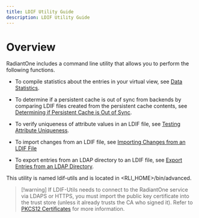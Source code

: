 ```yaml
---
title: LDIF Utility Guide
description: LDIF Utility Guide
---
```


# Overview

RadiantOne includes a command line utility that allows you to perform the following functions.

-	To compile statistics about the entries in your virtual view, see [Data Statistics](02-data-statistics). 

-	To determine if a persistent cache is out of sync from backends by comparing LDIF files created from the persistent cache contents, see [Determining if Persistent Cache is Out of Sync](03-determining-if-persistent-cache-is-out-of-sync). 

-	To verify uniqueness of attribute values in an LDIF file, see [Testing Attribute Uniqueness](04-testing-attribute-uniqueness). 

-	To import changes from an LDIF file, see [Importing Changes from an LDIF File](05-importing-changes-from-an-ldif-file)

-	To export entries from an LDAP directory to an LDIF file, see [Export Entries from an LDAP Directory](06-exporting-entries-from-an-ldap-directory).

This utility is named ldif-utils and is located in <RLI_HOME>/bin/advanced. 

>[!warning] If LDIF-Utils needs to connect to the RadiantOne service via LDAPS or HTTPS, you must import the public key certificate into the trust store (unless it already trusts the CA who signed it). Refer to [PKCS12 Certificates](/sys-admin-guide/01-introduction#pkcs12-certificates) for more information.
